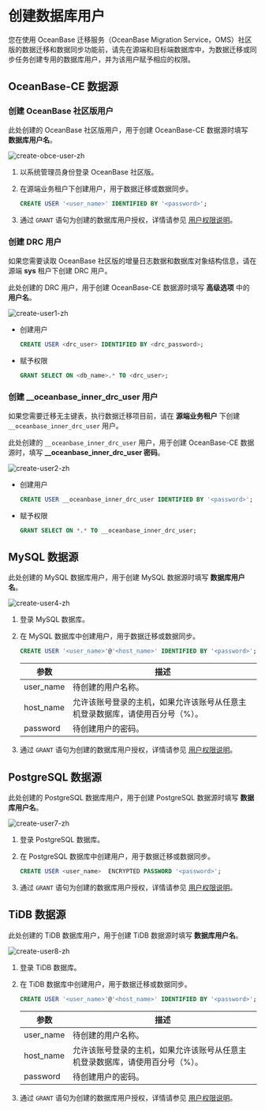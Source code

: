 # 创建数据库用户

您在使用 OceanBase 迁移服务（OceanBase Migration Service，OMS）社区版的数据迁移和数据同步功能前，请先在源端和目标端数据库中，为数据迁移或同步任务创建专用的数据库用户，并为该用户赋予相应的权限。

## OceanBase-CE 数据源

### 创建 OceanBase 社区版用户

此处创建的 OceanBase 社区版用户，用于创建 OceanBase-CE 数据源时填写 **数据库用户名**。

![create-obce-user-zh](https://obbusiness-private.oss-cn-shanghai.aliyuncs.com/doc/img/oms/oms-ce/create-obce-user-zh.png)

1. 以系统管理员身份登录 OceanBase 社区版。

2. 在源端业务租户下创建用户，用于数据迁移或数据同步。

   ```sql
   CREATE USER '<user_name>' IDENTIFIED BY '<password>';
   ```

3. 通过 `GRANT` 语句为创建的数据库用户授权，详情请参见 [用户权限说明](../800.create-and-manage-data-sources/400.user-privileges.md)。

### 创建 DRC 用户

如果您需要读取 OceanBase 社区版的增量日志数据和数据库对象结构信息，请在源端 **sys** 租户下创建 DRC 用户。

此处创建的 DRC 用户，用于创建 OceanBase-CE 数据源时填写 **高级选项** 中的 **用户名**。

![create-user1-zh](https://obbusiness-private.oss-cn-shanghai.aliyuncs.com/doc/img/oms/oms-enterprise/create-user1-zh.png)

* 创建用户

   ```sql
   CREATE USER <drc_user> IDENTIFIED BY <drc_password>;
   ```

* 赋予权限

   ```sql
   GRANT SELECT ON <db_name>.* TO <drc_user>;
   ```

### 创建 __oceanbase_inner_drc_user 用户

如果您需要迁移无主键表，执行数据迁移项目前，请在 **源端业务租户** 下创建 `__oceanbase_inner_drc_user` 用户。

此处创建的 `__oceanbase_inner_drc_user` 用户，用于创建 OceanBase-CE 数据源时，填写 **__oceanbase_inner_drc_user 密码**。

![create-user2-zh](https://obbusiness-private.oss-cn-shanghai.aliyuncs.com/doc/img/oms/oms-enterprise/create-user2-zh.png)

* 创建用户

   ```sql
   CREATE USER __oceanbase_inner_drc_user IDENTIFIED BY '<password>';
   ```

* 赋予权限

   ```sql
   GRANT SELECT ON *.* TO __oceanbase_inner_drc_user;
   ```

## MySQL 数据源

此处创建的 MySQL 数据库用户，用于创建 MySQL 数据源时填写 **数据库用户名**。

![create-user4-zh](https://obbusiness-private.oss-cn-shanghai.aliyuncs.com/doc/img/oms/oms-enterprise/create-user4-zh.png)

1. 登录 MySQL 数据库。

2. 在 MySQL 数据库中创建用户，用于数据迁移或数据同步。

   ```sql
   CREATE USER '<user_name>'@'<host_name>' IDENTIFIED BY '<password>';
   ```

   |    参数    |                   描述                    |
   |----------|-----------------------------------------|
   | user_name | 待创建的用户名称。                                 |
   | host_name   | 允许该账号登录的主机，如果允许该账号从任意主机登录数据库，请使用百分号（%）。 |
   | password | 待创建用户的密码。   |

3. 通过 `GRANT` 语句为创建的数据库用户授权，详情请参见 [用户权限说明](../800.create-and-manage-data-sources/400.user-privileges.md)。

## PostgreSQL 数据源

此处创建的 PostgreSQL 数据库用户，用于创建 PostgreSQL 数据源时填写 **数据库用户名**。

![create-user7-zh](https://obbusiness-private.oss-cn-shanghai.aliyuncs.com/doc/img/oms/oms-enterprise/create-user7-zh.png)

1. 登录 PostgreSQL 数据库。

2. 在 PostgreSQL 数据库中创建用户，用于数据迁移或数据同步。

   ```sql
   CREATE USER <user_name>  ENCRYPTED PASSWORD '<password>';
   ```

3. 通过 `GRANT` 语句为创建的数据库用户授权，详情请参见 [用户权限说明](../800.create-and-manage-data-sources/400.user-privileges.md)。

## TiDB 数据源

此处创建的 TiDB 数据库用户，用于创建 TiDB 数据源时填写 **数据库用户名**。

![create-user8-zh](https://obbusiness-private.oss-cn-shanghai.aliyuncs.com/doc/img/oms/oms-enterprise/create-user8-zh.png)

1. 登录 TiDB 数据库。

2. 在 TiDB 数据库中创建用户，用于数据迁移或数据同步。

   ```sql
   CREATE USER '<user_name>'@'<host_name>' IDENTIFIED BY '<password>';
   ```

   |    参数    |                   描述                    |
   |----------|-----------------------------------------|
   | user_name | 待创建的用户名称。                                 |
   | host_name    | 允许该账号登录的主机，如果允许该账号从任意主机登录数据库，请使用百分号（%）。 |
   | password | 待创建用户的密码。                                  |

3. 通过 `GRANT` 语句为创建的数据库用户授权，详情请参见 [用户权限说明](../800.create-and-manage-data-sources/400.user-privileges.md)。
